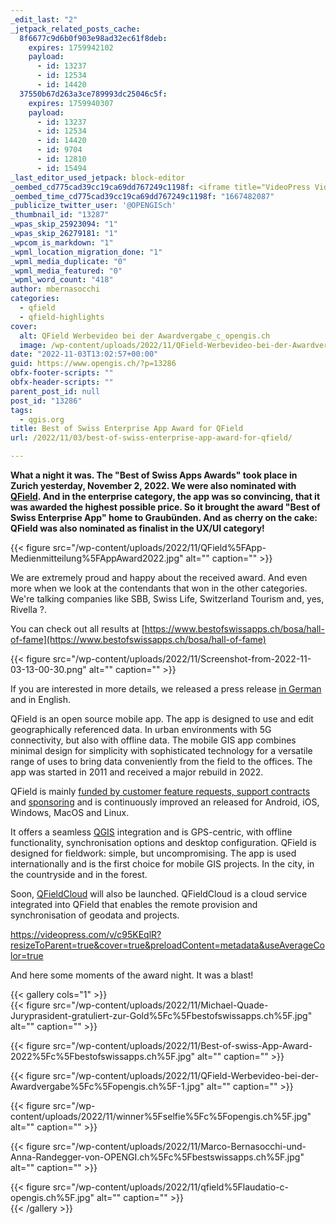 ```yaml
---
_edit_last: "2"
_jetpack_related_posts_cache:
  8f6677c9d6b0f903e98ad32ec61f8deb:
    expires: 1759942102
    payload:
      - id: 13237
      - id: 12534
      - id: 14420
  37550b67d263a3ce789993dc25046c5f:
    expires: 1759940307
    payload:
      - id: 13237
      - id: 12534
      - id: 14420
      - id: 9704
      - id: 12810
      - id: 15494
_last_editor_used_jetpack: block-editor
_oembed_cd775cad39cc19ca69dd767249c1198f: <iframe title="VideoPress Video Player" aria-label='VideoPress Video Player' width='750' height='422' src='https://videopress.com/embed/c95KEqlR?cover=1&amp;preloadContent=metadata&amp;useAverageColor=1&amp;hd=1' frameborder='0' allowfullscreen data-resize-to-parent="true" allow='clipboard-write'></iframe><script src='https://v0.wordpress.com/js/next/videopress-iframe.js?m=1658470809'></script>
_oembed_time_cd775cad39cc19ca69dd767249c1198f: "1667482087"
_publicize_twitter_user: '@OPENGISch'
_thumbnail_id: "13287"
_wpas_skip_25923094: "1"
_wpas_skip_26279181: "1"
_wpcom_is_markdown: "1"
_wpml_location_migration_done: "1"
_wpml_media_duplicate: "0"
_wpml_media_featured: "0"
_wpml_word_count: "418"
author: mbernasocchi
categories:
  - qfield
  - qfield-highlights
cover:
  alt: QField Werbevideo bei der Awardvergabe_c_opengis.ch
  image: /wp-content/uploads/2022/11/QField-Werbevideo-bei-der-Awardvergabe_c_opengis.ch_.jpg
date: "2022-11-03T13:02:57+00:00"
guid: https://www.opengis.ch/?p=13286
obfx-footer-scripts: ""
obfx-header-scripts: ""
parent_post_id: null
post_id: "13286"
tags:
  - qgis.org
title: Best of Swiss Enterprise App Award for QField
url: /2022/11/03/best-of-swiss-enterprise-app-award-for-qfield/

---
```

**What a night it was. The "Best of Swiss Apps Awards" took place in Zurich yesterday, November 2, 2022. We were also nominated with [QField](https://qfield.org). And in the enterprise category, the app was so convincing, that it was awarded the highest possible price. So it brought the award "Best of Swiss Enterprise App" home to Graubünden. And as cherry on the cake: QField was also nominated as finalist in the UX/UI category!**

{{< figure src="/wp-content/uploads/2022/11/QField%5FApp-Medienmitteilung%5FAppAward2022.jpg" alt="" caption="" >}}

We are extremely proud and happy about the received award. And even more when we look at the contendants that won in the other categories. We're talking companies like SBB, Swiss Life, Switzerland Tourism and, yes, Rivella ?.

You can check out all results at [https://www.bestofswissapps.ch/bosa/hall-of-fame](https://www.bestofswissapps.ch/bosa/hall-of-fame)

{{< figure src="/wp-content/uploads/2022/11/Screenshot-from-2022-11-03-13-00-30.png" alt="" caption="" >}}

If you are interested in more details, we released a press release [in German](/wp-content/uploads/2022/11/20221103_Medienmitteilung_Best-of-Swiss-App-Awards-QField.pdf) and in English.

QField is an open source mobile app. The app is designed to use and edit geographically referenced data. In urban environments with 5G connectivity, but also with offline data. The mobile GIS app combines minimal design for simplicity with sophisticated technology for a versatile range of uses to bring data conveniently from the field to the offices. The app was started in 2011 and received a major rebuild in 2022.

QField is mainly [funded by customer feature requests, support contracts](https://qfield.org/contribute) and [sponsoring](https://qfield.org/donate) and is continuously improved an released for Android, iOS, Windows, MacOS and Linux.

It offers a seamless [QGIS](https://qgis.org) integration and is GPS-centric, with offline functionality, synchronisation options and desktop configuration. QField is designed for fieldwork: simple, but uncompromising. The app is used internationally and is the first choice for mobile GIS projects. In the city, in the countryside and in the forest.

Soon, [QFieldCloud](https://qfield.cloud) will also be launched. QFieldCloud is a cloud service integrated into QField that enables the remote provision and synchronisation of geodata and projects.

https://videopress.com/v/c95KEqlR?resizeToParent=true&cover=true&preloadContent=metadata&useAverageColor=true

And here some moments of the award night. It was a blast!


{{< gallery cols="1" >}}  
{{< figure src="/wp-content/uploads/2022/11/Michael-Quade-Juryprasident-gratuliert-zur-Gold%5Fc%5Fbestofswissapps.ch%5F.jpg" alt="" caption="" >}}

{{< figure src="/wp-content/uploads/2022/11/Best-of-swiss-App-Award-2022%5Fc%5Fbestofswissapps.ch%5F.jpg" alt="" caption="" >}}

{{< figure src="/wp-content/uploads/2022/11/QField-Werbevideo-bei-der-Awardvergabe%5Fc%5Fopengis.ch%5F-1.jpg" alt="" caption="" >}}

{{< figure src="/wp-content/uploads/2022/11/winner%5Fselfie%5Fc%5Fopengis.ch%5F.jpg" alt="" caption="" >}}

{{< figure src="/wp-content/uploads/2022/11/Marco-Bernasocchi-und-Anna-Randegger-von-OPENGI.ch%5Fc%5Fbestswissapps.ch%5F.jpg" alt="" caption="" >}}

{{< figure src="/wp-content/uploads/2022/11/qfield%5Flaudatio-c-opengis.ch%5F.jpg" alt="" caption="" >}}  
{{< /gallery >}}  
